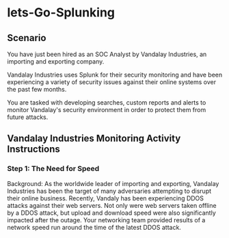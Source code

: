 # lets-Go-Splunking

## Scenario

You have just been hired as an SOC Analyst by Vandalay Industries, an importing and exporting company.


Vandalay Industries uses Splunk for their security monitoring and have been experiencing a variety of security issues against their online systems over the past few months.


You are tasked with developing searches, custom reports and alerts to monitor Vandalay's security environment in order to protect them from future attacks.


## Vandalay Industries Monitoring Activity Instructions

### Step 1: The Need for Speed
Background: As the worldwide leader of importing and exporting, Vandalay Industries has been the target of many adversaries attempting to disrupt their online business. Recently, Vandaly has been experiencing DDOS attacks against their web servers.
Not only were web servers taken offline by a DDOS attack, but upload and download speed were also significantly impacted after the outage. Your networking team provided results of a network speed run around the time of the latest DDOS attack.
